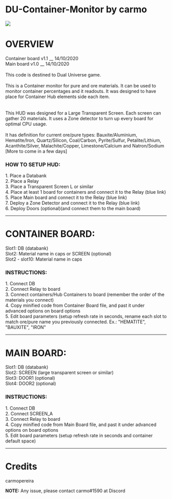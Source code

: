 # DU-Container-Monitor by carmo

<img src="https://github.com/carmopereira/DU-Container-Monitor/blob/main/main_screen.jpg" />

<h1>OVERVIEW</h1>
Container board v1.1 __ 14/10/2020<br>
Main board v1.0 __ 14/10/2020<br>
<br>
This code is destined to Dual Universe game.<br><br>
This is a Container monitor for pure and ore materials. It can be used to monitor container percentages and it readouts. It was designed to have place for Container Hub elements side each item.<br>
<br><br>
This HUD was designed for a Large Transparent Screen. Each screen can gather 20 materials. It uses a Zone detector to turn up every board for optimal CPU usage.<br><br>
It has definition for current ore/pure types: Bauxite/Aluminium, Hematite/Iron, Quartz/Silicon, Coal/Carbon, Pyrite/Sulfur, Petalite/Lithium, Acanthite/Silver, Malachite/Copper, Limestone/Calcium and Natron/Sodium  [More to come in a few days]
<br>
<h3>HOW TO SETUP HUD:</h3>
1. Place a Databank<br>
2. Place a Relay<br>
3. Place a Transparent Screen L or similar<br>
4. Place at least 1 board for containers and connect it to the Relay (blue link)<br>
5. Place Main board and connect it to the Relay (blue link)<br>
7. Deploy a Zone Detector and connect it to the Relay (blue link)<br>
6. Deploy Doors (optional)(and connect them to the main board)<br>

-----------------------------

<h1>CONTAINER BOARD:</h1>
Slot1: DB (databank)<br>
Slot2: Material name in caps or SCREEN (optional)<br>
Slot2 - slot10: Material name in caps<br>

<h3>INSTRUCTIONS:</h3>
1. Connect DB<br>
2. Connect Relay to board<br>
3. Connect containers/Hub Containers to board (remember the order of the materials you connect)<br>
4. Copy minified code from Container Board file, and past it under advanced options on board options<br>
5. Edit board parameters (setup refresh rate in seconds, rename each slot to match ore/pure name you previously connected. Ex.: "HEMATITE", "BAUXITE", "IRON"<br>

-----------------------------

<h1>MAIN BOARD:</h1>
Slot1: DB (databank)<br>
Slot2: SCREEN (large transparent screen or similar)<br>
Slot3: DOOR1 (optional)<br>
Slot4: DOOR2 (optional)<br>

<h3>INSTRUCTIONS:</h3>
1. Connect DB<br>
2. Connect SCREEN_A<br>
3. Connect Relay to board<br>
4. Copy minified code from Main Board file, and past it under advanced options on board options<br>
5. Edit board parameters (setup refresh rate in seconds and container default space)<br>


-----------------------------

<h1>Credits</h1>
carmopereira

<b>NOTE:</b> Any issue, please contact carmo#1590 at Discord
